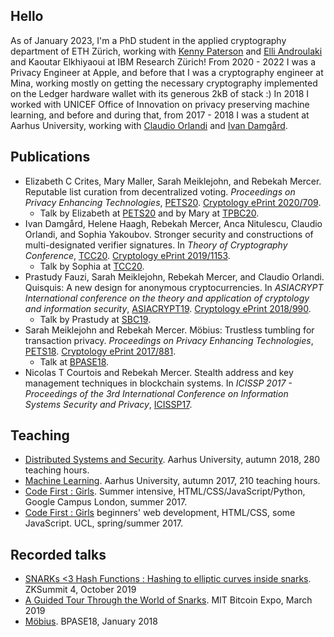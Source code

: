 ## Hello

As of January 2023, I'm a PhD student in the applied cryptography department of 
ETH Zürich, working with [Kenny Paterson](https://www.isg.rhul.ac.uk/~kp/) and 
[Elli
Androulaki](https://researcher.ibm.com/researcher/view.php?person=zurich-LLI) and 
Kaoutar Elkhiyaoui at IBM Research 
Zürich! From 2020 - 2022 I was a Privacy Engineer at Apple, and before that I was
a cryptography engineer at Mina, working mostly on getting the necessary
cryptography implemented on the Ledger hardware wallet with its generous 2kB of
stack :) In 2018 I worked with UNICEF Office of Innovation on privacy
preserving machine learning, and before and during that, from 2017 - 2018 I was
a student at Aarhus University, working with [Claudio
Orlandi](http://www.cs.au.dk/~orlandi/) and [Ivan
Damgård](http://www.daimi.au.dk/~ivan/).

## Publications
- Elizabeth C Crites, Mary Maller, Sarah Meiklejohn, and Rebekah Mercer.
  Reputable list curation from decentralized voting. _Proceedings on Privacy
  Enhancing Technologies_,
  [PETS20](https://petsymposium.org/popets/2020/popets-2020-0074.php).
  [Cryptology ePrint 2020/709](https://eprint.iacr.org/2020/709).
  - Talk by Elizabeth at [PETS20](https://www.youtube.com/watch?v=wzP9Sd9SZnE)
    and by Mary at [TPBC20](https://www.youtube.com/watch?v=s0ZFJygC4Bw).
- Ivan Damgård, Helene Haagh, Rebekah Mercer, Anca Nitulescu, Claudio Orlandi,
  and Sophia Yakoubov. Stronger security and constructions of multi-designated
  verifier signatures. In _Theory of Cryptography Conference_,
  [TCC20](https://link.springer.com/book/10.1007/978-3-030-64378-2).
  [Cryptology ePrint 2019/1153](https://eprint.iacr.org/2019/1153).
  - Talk by Sophia at [TCC20](https://www.youtube.com/watch?v=tJqK9zJ10iA).
- Prastudy Fauzi, Sarah Meiklejohn, Rebekah Mercer, and Claudio Orlandi.
  Quisquis: A new design for anonymous cryptocurrencies. In _ASIACRYPT
  International conference on the theory and application of cryptology and
  information security_,
  [ASIACRYPT19](https://www.springerprofessional.de/quisquis-a-new-design-for-anonymous-cryptocurrencies/17426784).
  [Cryptology ePrint 2018/990](https://eprint.iacr.org/2018/990).
  - Talk by Prastudy at [SBC19](https://www.youtube.com/watch?v=QAqBRbbbMSw).
- Sarah Meiklejohn and Rebekah Mercer. Möbius: Trustless tumbling for
  transaction privacy. _Proceedings on Privacy Enhancing Technologies_,
  [PETS18](https://petsymposium.org/popets/2018/popets-2018-0015.php).
  [Cryptology ePrint 2017/881](https://eprint.iacr.org/2017/881).
  - Talk at [BPASE18](https://www.youtube.com/watch?v=y4hYPX3pouU).
- Nicolas T Courtois and Rebekah Mercer. Stealth address and key management
  techniques in blockchain systems.  In _ICISSP 2017 - Proceedings of the 3rd
  International Conference on Information Systems Security and Privacy_,
  [ICISSP17](http://www.scitepress.org/DigitalLibrary/Link.aspx?doi=10.5220/0006270005590566).

## Teaching
- [Distributed Systems and Security](https://kursuskatalog.au.dk/en/course/114560/Distributed-Systems-and-Security). Aarhus University, autumn 2018, 280 teaching hours.
- [Machine Learning](https://kursuskatalog.au.dk/en/course/115207/Machine-Learning).
  Aarhus University, autumn 2017, 210 teaching hours.
- [Code First : Girls](https://codefirstgirls.com/). Summer
  intensive, HTML/CSS/JavaScript/Python, Google Campus London, summer 2017.
- [Code First : Girls](https://codefirstgirls.com//courses/classes/uni-kickstarter/)
  beginners' web development, HTML/CSS, some JavaScript. UCL,
  spring/summer 2017.

## Recorded talks
- [SNARKs <3 Hash Functions : Hashing to elliptic curves inside
  snarks](https://www.youtube.com/watch?v=qWRUPzm3qPY). ZKSummit 4, October
  2019
- [A Guided Tour Through the World of
  Snarks](https://www.youtube.com/watch?v=KY7If_GjZvc).  MIT Bitcoin Expo,
  March 2019
- [Möbius](https://www.youtube.com/watch?v=y4hYPX3pouU). BPASE18, January
  2018
